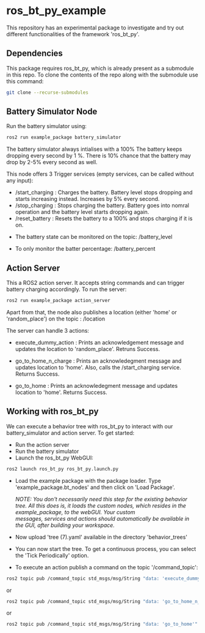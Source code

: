 # ros_bt_py_example
This repository has an experimental package to investigate and try out different functionalities of the framework 'ros_bt_py'.

## Dependencies
This package requires ros_bt_py, which is already present as a submodule in this repo. To clone the contents of the repo along with the submodule use this command:

```bash
git clone --recurse-submodules 
```


## Battery Simulator Node
Run the battery simulator using:
```bash
ros2 run example_package battery_simulator
```

The battery simulator always intialises with a 100%
The battery keeps dropping every second by 1 %. There is 10% chance that the battery may drop by 2-5% every second as well.

This node offers 3 Trigger services (empty services, can be called without any input):

- /start_charging : Charges the battery. Battery level stops dropping and starts increasing instead. Increases by 5% every second.
- /stop_charging : Stops charging the battery. Battery goes into nomral operation and the battery level starts dropping again.
- /reset_battery : Resets the battery to a 100% and stops charging if it is on.

* The battery state can be monitored on the topic: /battery_level

* To only monitor the batter percentage: /battery_percent

## Action Server

This a ROS2 action server. It accepts string commands and can trigger battery charging accordingly. To run the server:
```bash
ros2 run example_package action_server
```

Apart from that, the node also publishes a location (either 'home' or 'random_place') on the topic : /location

The server can handle 3 actions:

- execute_dummy_action : Prints an acknowledgement message and updates the location to 'random_place'. Retruns Success.

- go_to_home_n_charge : Prints an acknowledegment message and updates location to 'home'. Also, calls the /start_charging service. Returns Success.

- go_to_home : Prints an acknowledegment message and updates location to 'home'. Returns Success.

## Working with ros_bt_py

We can execute a behavior tree with ros_bt_py to interact with our battery_simulator and action server. To get started:

- Run the action server
- Run the battery simulator
- Launch the ros_bt_py WebGUI:
```bash
ros2 launch ros_bt_py ros_bt_py.launch.py
```
- Load the example package with the package loader. Type 'example_package.bt_nodes' and then click on 'Load Package'.

  *NOTE: You don't necessarily need this step for the existing behavior tree. All this does is, it loads the custom nodes, which resides in the example_package, to the webGUI. Your custom       
  messages, services and actions should automatically be available in the GUI, after building your workspace.*
  
- Now upload 'tree (7).yaml' available in the directory 'behavior_trees'
- You can now start the tree. To get a continuous process, you can select the 'Tick Periodically' option.
- To execute an action publish a command on the topic '/command_topic':
```bash
ros2 topic pub /command_topic std_msgs/msg/String "data: 'execute_dummy_action'" --once
```
or

```bash
ros2 topic pub /command_topic std_msgs/msg/String "data: 'go_to_home_n_charge'" --once
```
or 

```bash
ros2 topic pub /command_topic std_msgs/msg/String "data: 'go_to_home'" --once
```







